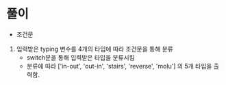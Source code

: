 # 풀이

- 조건문

1. 입력받은 typing 변수를 4개의 타입에 따라 조건문을 통해 분류
    - switch문을 통해 입력받은 타입을 분류시킴
    - 분류에 따라 ['in-out', 'out-in', 'stairs', 'reverse', 'molu'] 의 5개 타입을 출력함.